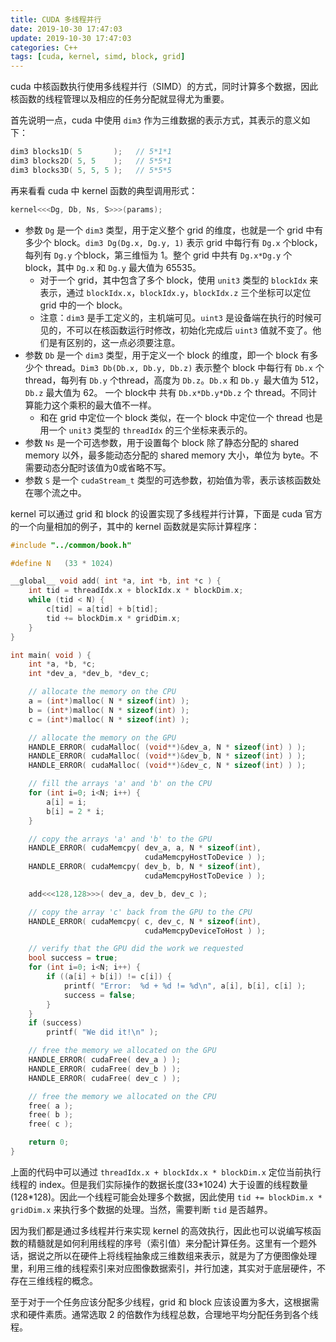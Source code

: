 ```yaml
---
title: CUDA 多线程并行
date: 2019-10-30 17:47:03
update: 2019-10-30 17:47:03
categories: C++
tags: [cuda, kernel, simd, block, grid]
---
```


cuda 中核函数执行使用多线程并行（SIMD）的方式，同时计算多个数据，因此核函数的线程管理以及相应的任务分配就显得尤为重要。

<!-- more -->

首先说明一点，cuda 中使用 `dim3` 作为三维数据的表示方式，其表示的意义如下：

```c++
dim3 blocks1D( 5       ); 	// 5*1*1
dim3 blocks2D( 5, 5    );	// 5*5*1
dim3 blocks3D( 5, 5, 5 );	// 5*5*5
```

再来看看 cuda 中 kernel 函数的典型调用形式：

```c++
kernel<<<Dg, Db, Ns, S>>>(params);
```

- 参数 `Dg` 是一个 `dim3` 类型，用于定义整个 grid 的维度，也就是一个 grid 中有多少个 block。`dim3 Dg(Dg.x, Dg.y, 1)` 表示 grid 中每行有 `Dg.x` 个block，每列有 `Dg.y` 个block，第三维恒为 1。整个 grid 中共有 `Dg.x*Dg.y` 个 block，其中 `Dg.x` 和 `Dg.y` 最大值为 65535。
  - 对于一个 grid，其中包含了多个 block，使用 `unit3` 类型的 `blockIdx` 来表示，通过 `blockIdx.x`，`blockIdx.y`，`blockIdx.z` 三个坐标可以定位 grid 中的一个 block。
  - 注意：`dim3` 是手工定义的，主机端可见。`uint3` 是设备端在执行的时候可见的，不可以在核函数运行时修改，初始化完成后 `uint3` 值就不变了。他们是有区别的，这一点必须要注意。
- 参数 `Db` 是一个 `dim3` 类型，用于定义一个 block 的维度，即一个 block 有多少个 thread。`Dim3 Db(Db.x, Db.y, Db.z)` 表示整个 block 中每行有 `Db.x` 个thread，每列有 `Db.y` 个thread，高度为 `Db.z`。`Db.x` 和 `Db.y `最大值为 512，`Db.z` 最大值为 62。 一个 block中 共有 `Db.x*Db.y*Db.z` 个 thread。不同计算能力这个乘积的最大值不一样。
  - 和在 grid 中定位一个 block 类似，在一个 block 中定位一个 thread 也是用一个 `unit3` 类型的 `threadIdx` 的三个坐标来表示的。
- 参数 `Ns` 是一个可选参数，用于设置每个 block 除了静态分配的 shared memory 以外，最多能动态分配的 shared memory 大小，单位为 byte。不需要动态分配时该值为0或省略不写。
- 参数 `S` 是一个 `cudaStream_t` 类型的可选参数，初始值为零，表示该核函数处在哪个流之中。

kernel 可以通过 grid 和 block 的设置实现了多线程并行计算，下面是 cuda 官方的一个向量相加的例子，其中的 kernel 函数就是实际计算程序：

```c++
#include "../common/book.h"

#define N   (33 * 1024)

__global__ void add( int *a, int *b, int *c ) {
    int tid = threadIdx.x + blockIdx.x * blockDim.x;
    while (tid < N) {
        c[tid] = a[tid] + b[tid];
        tid += blockDim.x * gridDim.x;
    }
}

int main( void ) {
    int *a, *b, *c;
    int *dev_a, *dev_b, *dev_c;

    // allocate the memory on the CPU
    a = (int*)malloc( N * sizeof(int) );
    b = (int*)malloc( N * sizeof(int) );
    c = (int*)malloc( N * sizeof(int) );

    // allocate the memory on the GPU
    HANDLE_ERROR( cudaMalloc( (void**)&dev_a, N * sizeof(int) ) );
    HANDLE_ERROR( cudaMalloc( (void**)&dev_b, N * sizeof(int) ) );
    HANDLE_ERROR( cudaMalloc( (void**)&dev_c, N * sizeof(int) ) );

    // fill the arrays 'a' and 'b' on the CPU
    for (int i=0; i<N; i++) {
        a[i] = i;
        b[i] = 2 * i;
    }

    // copy the arrays 'a' and 'b' to the GPU
    HANDLE_ERROR( cudaMemcpy( dev_a, a, N * sizeof(int),
                              cudaMemcpyHostToDevice ) );
    HANDLE_ERROR( cudaMemcpy( dev_b, b, N * sizeof(int),
                              cudaMemcpyHostToDevice ) );

    add<<<128,128>>>( dev_a, dev_b, dev_c );

    // copy the array 'c' back from the GPU to the CPU
    HANDLE_ERROR( cudaMemcpy( c, dev_c, N * sizeof(int),
                              cudaMemcpyDeviceToHost ) );

    // verify that the GPU did the work we requested
    bool success = true;
    for (int i=0; i<N; i++) {
        if ((a[i] + b[i]) != c[i]) {
            printf( "Error:  %d + %d != %d\n", a[i], b[i], c[i] );
            success = false;
        }
    }
    if (success)    
        printf( "We did it!\n" );

    // free the memory we allocated on the GPU
    HANDLE_ERROR( cudaFree( dev_a ) );
    HANDLE_ERROR( cudaFree( dev_b ) );
    HANDLE_ERROR( cudaFree( dev_c ) );

    // free the memory we allocated on the CPU
    free( a );
    free( b );
    free( c );

    return 0;
}
```

上面的代码中可以通过 `threadIdx.x + blockIdx.x * blockDim.x` 定位当前执行线程的 index。但是我们实际操作的数据长度(33\*1024) 大于设置的线程数量 (128\*128)。因此一个线程可能会处理多个数据，因此使用 `tid += blockDim.x * gridDim.x` 来执行多个数据的处理。当然，需要判断 `tid` 是否越界。

因为我们都是通过多线程并行来实现 kernel 的高效执行，因此也可以说编写核函数的精髓就是如何利用线程的序号（索引值）来分配计算任务。这里有一个题外话，据说之所以在硬件上将线程抽象成三维数组来表示，就是为了方便图像处理里，利用三维的线程索引来对应图像数据索引，并行加速，其实对于底层硬件，不存在三维线程的概念。

至于对于一个任务应该分配多少线程，grid 和 block 应该设置为多大，这根据需求和硬件素质。通常选取 2 的倍数作为线程总数，合理地平均分配任务到各个线程。
